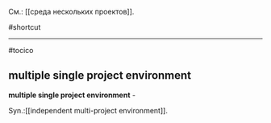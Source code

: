 См.: [[среда нескольких проектов]].

#shortcut




<hr/>

#tocico

## multiple single project environment

<b>multiple single project environment</b> - 
  

Syn.:[[independent multi-project environment]].


